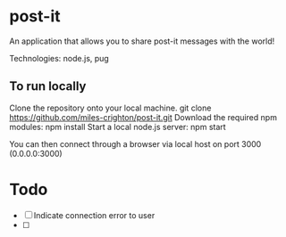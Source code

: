 # post-it
An application that allows you to share post-it messages with the world!

Technologies: node.js, pug

## To run locally
Clone the repository onto your local machine.
    git clone https://github.com/miles-crighton/post-it.git
Download the required npm modules:
    npm install
Start a local node.js server:
    npm start

You can then connect through a browser via local host on port 3000 (0.0.0.0:3000)

# Todo

- [ ] Indicate connection error to user
- [ ] 
